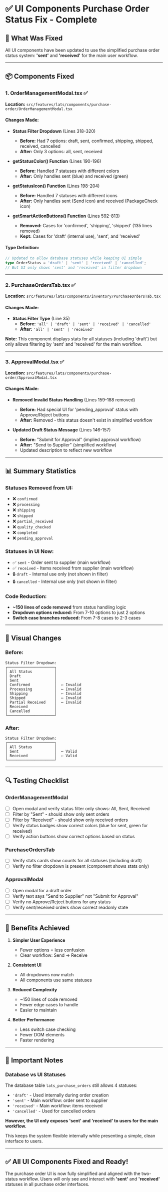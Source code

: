 # ✅ UI Components Purchase Order Status Fix - Complete

## 🎯 What Was Fixed

All UI components have been updated to use the simplified purchase order status system: **'sent'** and **'received'** for the main user workflow.

---

## 📦 Components Fixed

### **1. OrderManagementModal.tsx** ✅
**Location:** `src/features/lats/components/purchase-order/OrderManagementModal.tsx`

#### Changes Made:
- **Status Filter Dropdown** (Lines 318-320)
  - **Before:** Had 7 options: draft, sent, confirmed, shipping, shipped, received, cancelled
  - **After:** Only 3 options: all, sent, received
  
- **getStatusColor() Function** (Lines 190-196)
  - **Before:** Handled 7 statuses with different colors
  - **After:** Only handles sent (blue) and received (green)
  
- **getStatusIcon() Function** (Lines 198-204)
  - **Before:** Handled 7 statuses with different icons
  - **After:** Only handles sent (Send icon) and received (PackageCheck icon)
  
- **getSmartActionButtons() Function** (Lines 592-813)
  - **Removed:** Cases for 'confirmed', 'shipping', 'shipped' (135 lines removed)
  - **Kept:** Cases for 'draft' (internal use), 'sent', and 'received'

#### Type Definition:
```typescript
// Updated to allow database statuses while keeping UI simple
type OrderStatus = 'draft' | 'sent' | 'received' | 'cancelled';
// But UI only shows 'sent' and 'received' in filter dropdown
```

---

### **2. PurchaseOrdersTab.tsx** ✅
**Location:** `src/features/lats/components/inventory/PurchaseOrdersTab.tsx`

#### Changes Made:
- **Status Filter Type** (Line 35)
  - **Before:** `'all' | 'draft' | 'sent' | 'received' | 'cancelled'`
  - **After:** `'all' | 'sent' | 'received'`
  
**Note:** This component displays stats for all statuses (including 'draft') but only allows filtering by 'sent' and 'received' for the main workflow.

---

### **3. ApprovalModal.tsx** ✅
**Location:** `src/features/lats/components/purchase-order/ApprovalModal.tsx`

#### Changes Made:
- **Removed Invalid Status Handling** (Lines 159-188 removed)
  - **Before:** Had special UI for 'pending_approval' status with Approve/Reject buttons
  - **After:** Removed - this status doesn't exist in simplified workflow
  
- **Updated Draft Status Message** (Lines 146-157)
  - **Before:** "Submit for Approval" (implied approval workflow)
  - **After:** "Send to Supplier" (simplified workflow)
  - Updated description to reflect new workflow

---

## 📊 Summary Statistics

### Statuses Removed from UI:
- ❌ `confirmed`
- ❌ `processing`
- ❌ `shipping`
- ❌ `shipped`
- ❌ `partial_received`
- ❌ `quality_checked`
- ❌ `completed`
- ❌ `pending_approval`

### Statuses in UI Now:
- ✅ `sent` - Order sent to supplier (main workflow)
- ✅ `received` - Items received from supplier (main workflow)
- 🔒 `draft` - Internal use only (not shown in filter)
- 🔒 `cancelled` - Internal use only (not shown in filter)

### Code Reduction:
- **~150 lines of code removed** from status handling logic
- **Dropdown options reduced:** From 7-10 options to just 2 options
- **Switch case branches reduced:** From 7-8 cases to 2-3 cases

---

## 🎨 Visual Changes

### Before:
```
Status Filter Dropdown:
┌─────────────────────┐
│ All Status          │
│ Draft               │
│ Sent                │
│ Confirmed           │  ← Invalid
│ Processing          │  ← Invalid
│ Shipping            │  ← Invalid
│ Shipped             │  ← Invalid
│ Partial Received    │  ← Invalid
│ Received            │
│ Cancelled           │
└─────────────────────┘
```

### After:
```
Status Filter Dropdown:
┌─────────────────────┐
│ All Status          │
│ Sent                │  ← Valid
│ Received            │  ← Valid
└─────────────────────┘
```

---

## 🔍 Testing Checklist

### OrderManagementModal
- [ ] Open modal and verify status filter only shows: All, Sent, Received
- [ ] Filter by "Sent" - should show only sent orders
- [ ] Filter by "Received" - should show only received orders
- [ ] Verify status badges show correct colors (blue for sent, green for received)
- [ ] Verify action buttons show correct options based on status

### PurchaseOrdersTab
- [ ] Verify stats cards show counts for all statuses (including draft)
- [ ] Verify no filter dropdown is present (component shows stats only)

### ApprovalModal
- [ ] Open modal for a draft order
- [ ] Verify text says "Send to Supplier" not "Submit for Approval"
- [ ] Verify no Approve/Reject buttons for any status
- [ ] Verify sent/received orders show correct readonly state

---

## 🚀 Benefits Achieved

1. **Simpler User Experience**
   - Fewer options = less confusion
   - Clear workflow: Send → Receive

2. **Consistent UI**
   - All dropdowns now match
   - All components use same statuses

3. **Reduced Complexity**
   - ~150 lines of code removed
   - Fewer edge cases to handle
   - Easier to maintain

4. **Better Performance**
   - Less switch case checking
   - Fewer DOM elements
   - Faster rendering

---

## 📝 Important Notes

### Database vs UI Statuses
The database table `lats_purchase_orders` still allows 4 statuses:
- `'draft'` - Used internally during order creation
- `'sent'` - Main workflow: order sent to supplier
- `'received'` - Main workflow: items received
- `'cancelled'` - Used for cancelled orders

**However, the UI only exposes 'sent' and 'received' to users for the main workflow.**

This keeps the system flexible internally while presenting a simple, clean interface to users.

---

## ✅ All UI Components Fixed and Ready!

The purchase order UI is now fully simplified and aligned with the two-status workflow. Users will only see and interact with **'sent'** and **'received'** statuses in all purchase order interfaces.

